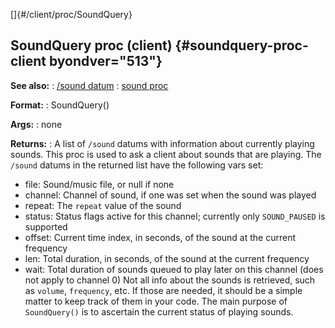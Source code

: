 []{#/client/proc/SoundQuery}
  ## SoundQuery proc (client) {#soundquery-proc-client byondver="513"}
  **See also:**
  :   [/sound datum](ref/sound)
  :   [sound proc](ref/proc/sound)
  <!-- -->
  **Format:**
  :   SoundQuery()
  <!-- -->
  **Args:**
  :   none
  <!-- -->
  **Returns:**
  :   A list of `/sound` datums with information about currently playing
      sounds.
  This proc is used to ask a client about sounds that are playing. The
  `/sound` datums in the returned list have the following vars set:
  -   file: Sound/music file, or null if none
  -   channel: Channel of sound, if one was set when the sound was played
  -   repeat: The `repeat` value of the sound
  -   status: Status flags active for this channel; currently only
      `SOUND_PAUSED` is supported
  -   offset: Current time index, in seconds, of the sound at the current
      frequency
  -   len: Total duration, in seconds, of the sound at the current
      frequency
  -   wait: Total duration of sounds queued to play later on this channel
      (does not apply to channel 0)
  Not all info about the sounds is retrieved, such as `volume`,
  `frequency`, etc. If those are needed, it should be a simple matter to
  keep track of them in your code. The main purpose of `SoundQuery()` is
  to ascertain the current status of playing sounds.